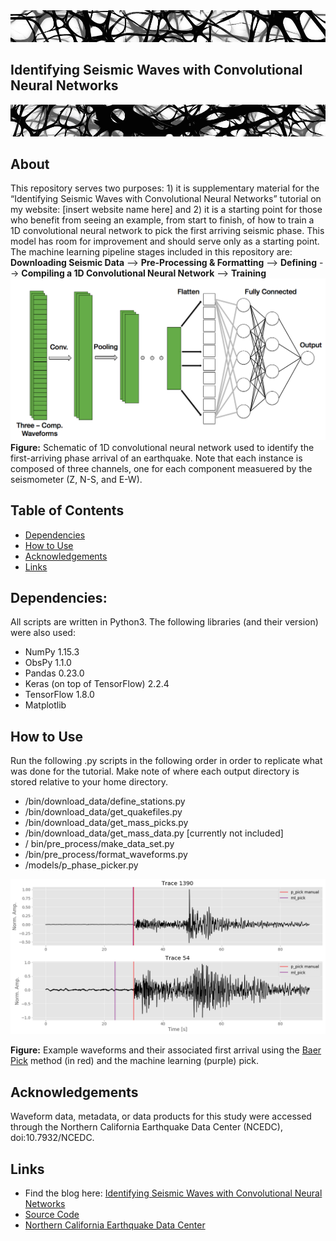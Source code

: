 <!-- 
<img src="./imgs/Neurons-Network_T.jpg">

<p align ="center"> 
    <h3>Earthquake Phase Picking</h3>
</p>

<img src="./imgs/Neurons-Network_B.jpg">  --> 
<img src="./imgs/Neurons-Network_T.jpg">
<h2>Identifying Seismic Waves with Convolutional Neural Networks</h2>
<img src="./imgs/Neurons-Network_B.jpg">


<h2><a name="about">About</a></h2>  
This repository serves two purposes: 1) it is supplementary material for the “Identifying Seismic Waves with Convolutional Neural Networks” tutorial on my website: [insert website name here] and 2) it is a starting point for those who benefit from seeing an example, from start to finish, of how to train a 1D convolutional neural network to pick the first arriving seismic phase. This model has room for improvement and should serve only as a starting point.   
<br>
The machine learning pipeline stages included in this repository are:  
<br>
<b>Downloading Seismic Data</b> --> <b>Pre-Processing & Formatting</b> --> <b>Defining</b> --> <b>Compiling a 1D Convolutional Neural Network</b> --> <b>Training</b> 

<img src="./imgs/three_comp_cnn.png">
<b>Figure:</b> Schematic of 1D convolutional neural network used to identify the first-arriving phase arrival of an earthquake. Note that each instance is composed of three channels, one for each component measuered by the seismometer (Z, N-S, and E-W). 


<h2>Table of Contents</h2>  

* [Dependencies](#dependencies)  
* [How to Use](#how)  
* [Acknowledgements](*acknowledgements)
* [Links](#links)   



<h2><a name="dependencies">Dependencies:</a></h2>  
All scripts are written in Python3. The following libraries (and their version) were also used:  

* NumPy 1.15.3  
* ObsPy 1.1.0  
* Pandas 0.23.0  
* Keras (on top of TensorFlow)  2.2.4  
* TensorFlow 1.8.0  
* Matplotlib  

<h2><a name="how">How to Use</a></h2>  
Run the following .py scripts in the following order in order to replicate what was done for the tutorial. Make note of where each output directory is stored relative to your home directory.   

* /bin/download_data/define_stations.py  
* /bin/download_data/get_quakefiles.py  
* /bin/download_data/get_mass_picks.py  
* /bin/download_data/get_mass_data.py [currently not included]  
* / bin/pre_process/make_data_set.py  
* /bin/pre_process/format_waveforms.py  
* /models/p_phase_picker.py  

<img src="./imgs/example_waveforms.png">

<b>Figure:</b> Example waveforms and their associated first arrival using the [Baer Pick](https://pubs.geoscienceworld.org/ssa/bssa/article-abstract/77/4/1437/119016/an-automatic-phase-picker-for-local-and?redirectedFrom=PDF) method (in red) and the machine learning (purple) pick.  


<h2><a name="acknowledgements">Acknowledgements</a></h2> 
Waveform data, metadata, or data products for this study were accessed through the Northern California Earthquake Data Center (NCEDC), doi:10.7932/NCEDC.

<h2><a name="links">Links</a></h2>  

* Find the blog here: [Identifying Seismic Waves with Convolutional Neural Networks]()
* <a href = "https://github.com/ngrayluna/P_Phase_Picker">Source Code</a>  
* [Northern California Earthquake Data Center](http://ncedc.org/index.html)




